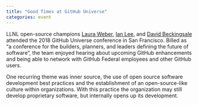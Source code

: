 ```yaml
---
title: "Good Times at GitHub Universe"
categories: event
---
```


LLNL open-source champions [Laura Weber](https://github.com/LRWeber), [Ian Lee](https://github.com/IanLee1521), and [David Beckingsale](https://github.com/davidbeckingsale) attended the 2018 GitHub Universe conference in San Francisco. Billed as “a conference for the builders, planners, and leaders defining the future of software”, the team enjoyed hearing about upcoming GitHub enhancements and being able to network with GitHub Federal employees and other GitHub users.

One recurring theme was inner source, the use of open source software development best practices and the establishment of an open-source-like culture within organizations. With this practice the organization may still develop proprietary software, but internally opens up its development.
